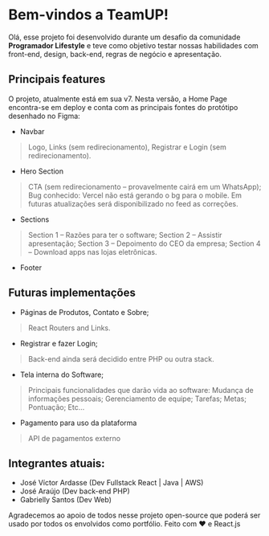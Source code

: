 # Bem-vindos a TeamUP!
Olá, esse projeto foi desenvolvido durante um desafio da comunidade **Programador Lifestyle** e teve como objetivo testar nossas habilidades com front-end, design, back-end, regras de negócio e apresentação.


## Principais features

O projeto, atualmente está em sua v7. Nesta versão, a Home Page encontra-se em deploy e conta com as principais fontes do protótipo desenhado no Figma:

- Navbar
> Logo, Links (sem redirecionamento), Registrar e Login (sem redirecionamento).
- Hero Section
> CTA (sem redirecionamento – provavelmente cairá em um WhatsApp);
> Bug conhecido: Vercel não está gerando o bg para o mobile. Em futuras atualizações será disponibilizado no feed as correções.
- Sections
> Section 1 – Razões para ter o software;
> Section 2 – Assistir apresentação;
> Section 3 – Depoimento do CEO da empresa;
> Section 4 – Download apps nas lojas eletrônicas.
- Footer

## Futuras implementações
- Páginas de Produtos, Contato e Sobre;
> React Routers and Links.
- Registrar e fazer Login;
> Back-end ainda será decidido entre PHP ou outra stack.
- Tela interna do Software;
> Principais funcionalidades que darão vida ao software:
> Mudança de informações pessoais;
> Gerenciamento de equipe;
> Tarefas;
> Metas;
> Pontuação;
> Etc...
- Pagamento para uso da plataforma
> API de pagamentos externo

## Integrantes atuais:

- José Víctor Ardasse (Dev Fullstack React | Java | AWS)
- José Araújo (Dev back-end PHP)
- Gabrielly Santos (Dev Web)

Agradecemos ao apoio de todos nesse projeto open-source que poderá ser usado por todos os envolvidos como portfólio.
Feito com ❤️ e React.js